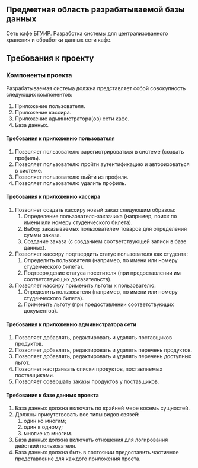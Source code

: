 ## Предметная область разрабатываемой базы данных
Сеть кафе БГУИР. Разработка системы для централизованного хранения и обработки данных сети кафе.

## Требования к проекту

### Компоненты проекта
Разрабатываемая система должна представляет собой совокупность следующих компонентов:
1. Приложение пользователя.
2. Приложение кассира.
3. Приложение администратора(ов) сети кафе.
4. База данных.


#### Требования к приложению пользователя
1. Позволяет пользователю зарегистрироваться в системе (создать профиль).
2. Позволяет пользователю пройти аутентификацию и авторизоваться в системе. 
3. Позволяет пользователю выйти из профиля.
4. Позволяет пользователю удалить профиль.


#### Требования к приложению кассира
1. Позволяет создать кассиру новый заказ следующим образом:
    1. Определение пользователя-заказчика (например, поиск по имени или номеру студенческого билета).
    2. Выбор заказываемых пользователем товаров для определения суммы заказа.
    3. Создание заказа (с созданием соответствующей записи в базе данных).
2. Позволяет кассиру подтвердить статус пользователя как студента:
    1. Определить пользователя (например, по имени или номеру студенческого билета).
    2. Подтверждение статуса посетителя (при предоставлении им соответствующих доказательств).
3. Позволяет кассиру применить льготы к пользователю:
    1. Определить пользователя (например, по имени или номеру студенческого билета).
    2. Применить льготу (при предоставлении соответствующих документов).


#### Требования к приложению администратора сети
1. Позволяет добавлять, редактировать и удалять поставщиков продуктов.
2. Позволяет добавлять, редактировать и удалять перечень продуктов.
3. Позволяет добавлять, редактировать и удалять перечень доступных льгот.
4. Позволяет настраивать списки продуктов, поставляемых поставщиками.
5. Позволяет совершать заказы продуктов у поставщиков.


#### Требования к базе данных проекта
1. База данных должна включать по крайней мере восемь сущностей.
2. Должны присутствовать все типы видов связей:
    1. один ко многим;
    2. один к одному;
    3. многие ко многим.
3. База данных должна включать отношения для логирования действий пользователя.
4. База данных должна быть в состоянии предоставить частичное представление для каждого приложения проета.
